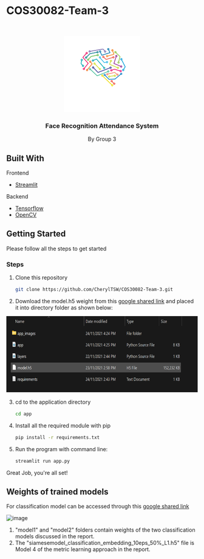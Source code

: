 # COS30082-Team-3
<!-- PROJECT LOGO -->
<br />
<p align="center">
  <a href="#">
    <img src="github_images/logo.png" alt="Logo" width="200" height="200">
  </a>
  <h3 align="center">Face Recognition Attendance System</h3>
  <p align="center">
    By Group 3
    
  </p>
</p>

<!-- ABOUT THE PROJECT -->

## Built With

Frontend

- [Streamlit](https://streamlit.io/)

Backend

- [Tensorflow](https://www.tensorflow.org/)
- [OpenCV](https://opencv.org/)

<!-- GETTING STARTED -->

## Getting Started

Please follow all the steps to get started


### Steps

1. Clone this repository

   ```sh
   git clone https://github.com/CherylTSW/COS30082-Team-3.git
   ```
 
2. Download the model.h5 weight from this [google shared link](https://drive.google.com/file/d/1TrvbBRyA6FCcVmuqa70kxyFedGwdqe20/view?usp=sharing) and placed it into directory folder as shown below:


<img src="github_images/directory.png" alt="directory" height="200">
 

3. cd to the application directory

   ```sh
   cd app
   ```

4. Install all the required module with pip

   ```sh
   pip install -r requirements.txt
   ```

5. Run the program with command line:

   ```sh
   streamlit run app.py
   ```

Great Job, you're all set!

## Weights of trained models

For classification model can be accessed through this [google shared link](https://drive.google.com/drive/folders/14_1TfqUwOV_AExBmY2BkUlmgF7pieQtu?usp=sharing)

![image](https://user-images.githubusercontent.com/36982416/143263497-6fd7efe2-1e2d-4a1c-9e3b-2449f5d272fc.png)
1. "model1" and "model2" folders contain weights of the two classification models discussed in the report.
2. The "siamesemodel_classification_embedding_10eps_50%_L1.h5" file is Model 4 of the metric learning approach in the report.

<!-- MARKDOWN LINKS & IMAGES -->
<!-- https://www.markdownguide.org/basic-syntax/#reference-style-links -->

[contributors-shield]: https://img.shields.io/github/contributors/othneildrew/Best-README-Template.svg?style=for-the-badge
[contributors-url]: https://github.com/othneildrew/Best-README-Template/graphs/contributors
[forks-shield]: https://img.shields.io/github/forks/othneildrew/Best-README-Template.svg?style=for-the-badge
[forks-url]: https://github.com/othneildrew/Best-README-Template/network/members
[stars-shield]: https://img.shields.io/github/stars/othneildrew/Best-README-Template.svg?style=for-the-badge
[stars-url]: https://github.com/othneildrew/Best-README-Template/stargazers
[issues-shield]: https://img.shields.io/github/issues/othneildrew/Best-README-Template.svg?style=for-the-badge
[issues-url]: https://github.com/othneildrew/Best-README-Template/issues
[license-shield]: https://img.shields.io/github/license/othneildrew/Best-README-Template.svg?style=for-the-badge
[license-url]: https://github.com/othneildrew/Best-README-Template/blob/master/LICENSE.txt
[linkedin-shield]: https://img.shields.io/badge/-LinkedIn-black.svg?style=for-the-badge&logo=linkedin&colorB=555
[linkedin-url]: https://linkedin.com/in/othneildrew
[yolo-coco]: github_images/yolo-coco.png
